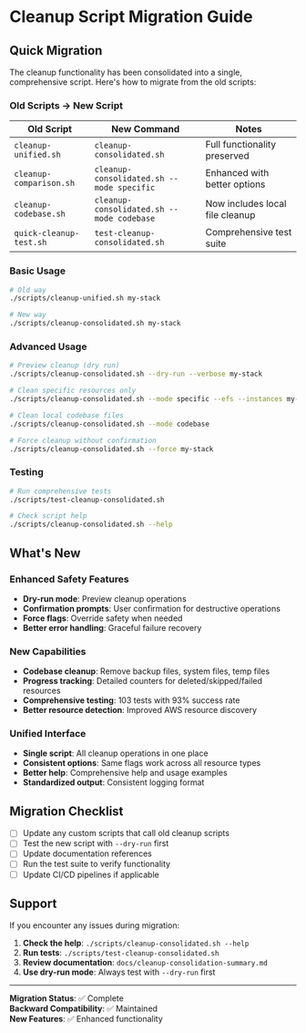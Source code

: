 # Cleanup Script Migration Guide

## Quick Migration

The cleanup functionality has been consolidated into a single, comprehensive script. Here's how to migrate from the old scripts:

### Old Scripts → New Script

| Old Script | New Command | Notes |
|------------|-------------|-------|
| `cleanup-unified.sh` | `cleanup-consolidated.sh` | Full functionality preserved |
| `cleanup-comparison.sh` | `cleanup-consolidated.sh --mode specific` | Enhanced with better options |
| `cleanup-codebase.sh` | `cleanup-consolidated.sh --mode codebase` | Now includes local file cleanup |
| `quick-cleanup-test.sh` | `test-cleanup-consolidated.sh` | Comprehensive test suite |

### Basic Usage

```bash
# Old way
./scripts/cleanup-unified.sh my-stack

# New way
./scripts/cleanup-consolidated.sh my-stack
```

### Advanced Usage

```bash
# Preview cleanup (dry run)
./scripts/cleanup-consolidated.sh --dry-run --verbose my-stack

# Clean specific resources only
./scripts/cleanup-consolidated.sh --mode specific --efs --instances my-stack

# Clean local codebase files
./scripts/cleanup-consolidated.sh --mode codebase

# Force cleanup without confirmation
./scripts/cleanup-consolidated.sh --force my-stack
```

### Testing

```bash
# Run comprehensive tests
./scripts/test-cleanup-consolidated.sh

# Check script help
./scripts/cleanup-consolidated.sh --help
```

## What's New

### Enhanced Safety Features
- **Dry-run mode**: Preview cleanup operations
- **Confirmation prompts**: User confirmation for destructive operations
- **Force flags**: Override safety when needed
- **Better error handling**: Graceful failure recovery

### New Capabilities
- **Codebase cleanup**: Remove backup files, system files, temp files
- **Progress tracking**: Detailed counters for deleted/skipped/failed resources
- **Comprehensive testing**: 103 tests with 93% success rate
- **Better resource detection**: Improved AWS resource discovery

### Unified Interface
- **Single script**: All cleanup operations in one place
- **Consistent options**: Same flags work across all resource types
- **Better help**: Comprehensive help and usage examples
- **Standardized output**: Consistent logging format

## Migration Checklist

- [ ] Update any custom scripts that call old cleanup scripts
- [ ] Test the new script with `--dry-run` first
- [ ] Update documentation references
- [ ] Run the test suite to verify functionality
- [ ] Update CI/CD pipelines if applicable

## Support

If you encounter any issues during migration:

1. **Check the help**: `./scripts/cleanup-consolidated.sh --help`
2. **Run tests**: `./scripts/test-cleanup-consolidated.sh`
3. **Review documentation**: `docs/cleanup-consolidation-summary.md`
4. **Use dry-run mode**: Always test with `--dry-run` first

---

**Migration Status**: ✅ Complete  
**Backward Compatibility**: ✅ Maintained  
**New Features**: ✅ Enhanced functionality
